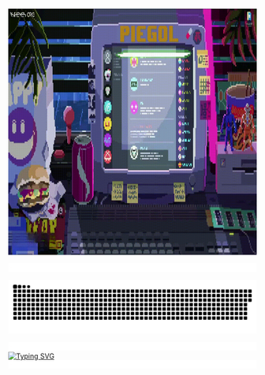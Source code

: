 <p align="center"><img src="https://github.com/piegol/piegol/blob/main/assets/footage.gif" width="1400" height="500"></p>
<img src="https://github.com/piegol/piegol/blob/main/assets/separator.gif">
<p align="center">
 <img width="600" src="https://raw.githubusercontent.com/piegol/piegol/bc2b62a8c33a4b42e6b150d7a55c368a70463709/assets/github-snake.svg" alt="snake"/>
</p>
<img src="https://github.com/piegol/piegol/blob/main/assets/separator.gif">
<a href="https://git.io/typing-svg"><img src="https://readme-typing-svg.demolab.com?font=JetBrains+Mono&size=97&letterSpacing=0.2rem&duration=4000&pause=1000&color=7C9209&center=true&vCenter=true&width=1280&height=120&lines=t.me%2Fpiegol" alt="Typing SVG" /></a>
<img src="https://github.com/piegol/piegol/blob/main/assets/separator.gif">
